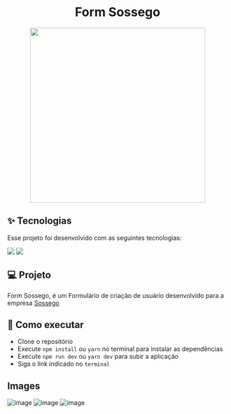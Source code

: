 <h1 align="center">Form Sossego</h1>

<div width=100% display="flex" align="center">
    <img src="https://user-images.githubusercontent.com/86138985/209412414-82705044-98f1-4ccc-8919-a55db8ed5076.png" height=400/>
</div>


## ✨ Tecnologias

Esse projeto foi desenvolvido com as seguintes tecnologias:

[<img src="https://img.shields.io/badge/TypeScript-007ACC?style=for-the-badge&logo=typescript&logoColor=white">](https://www.typescriptlang.org/)
[<img src="https://img.shields.io/badge/React-20232A?style=for-the-badge&logo=react&logoColor=61DAFB">](https://pt-br.reactjs.org)



## 💻 Projeto

Form Sossego, é um Formulário de criação de usuário desenvolvido para a empresa <a href="https://www.sossego.com.br/" target="_blank">Sossego</a>

## 🚀 Como executar

- Clone o repositório
- Execute `npm install` ou `yarn` no terminal para instalar as dependências
- Execute `npm run dev` ou `yarn dev` para subir a aplicação
- Siga o link indicado no `terminal`

## Images

![image](https://user-images.githubusercontent.com/86138985/209412653-f9f85775-3a25-4935-b54a-9efc3cb71147.png)
![image](https://user-images.githubusercontent.com/86138985/209412685-abedb6f8-6599-4011-bf7e-ab13a04a1f96.png)
![image](https://user-images.githubusercontent.com/86138985/209412821-0ae94a5a-014c-4589-ab11-67309b3c21c4.png)

